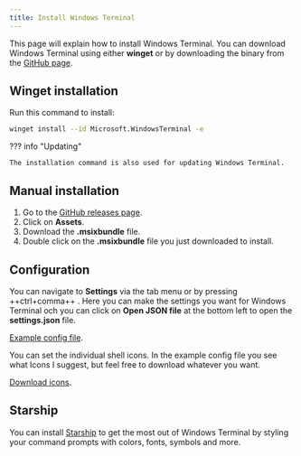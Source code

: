 ```yaml
---
title: Install Windows Terminal
---
```


This page will explain how to install Windows Terminal. You can download Windows Terminal using either **winget** or by downloading the binary from the [GitHub page](https://github.com/microsoft/terminal).

## Winget installation

Run this command to install:

```bash
winget install --id Microsoft.WindowsTerminal -e
```

??? info "Updating"
	
	The installation command is also used for updating Windows Terminal.

## Manual installation

<div class="steps" markdown>

1. Go to the [GitHub releases page](https://github.com/microsoft/terminal/releases).
1. Click on **Assets**.
1. Download the **.msixbundle** file.
1. Double click on the **.msixbundle** file you just downloaded to install.

</div>

## Configuration

You can navigate to **Settings** via the tab menu or by pressing ++ctrl+comma++ . Here you can make the settings you want for Windows Terminal och you can click on **Open JSON file** at the bottom left to open the **settings.json** file.

[Example config file](https://github.com/jonasbirkelof/docs/blob/master/files/windows-terminal/windows-terminal-settings.json).

You can set the individual shell icons. In the example config file you see what Icons I suggest, but feel free to download whatever you want.

[Download icons](https://icons8.com/icons).

## Starship

You can install [Starship](./install-starship.md) to get the most out of Windows Terminal by styling your command prompts with colors, fonts, symbols and more.